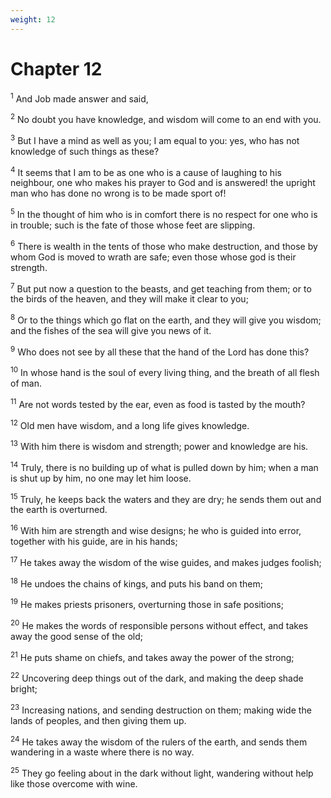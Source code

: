```yaml
---
weight: 12
---
```


# Chapter 12

<sup>1</sup> And Job made answer and said, 

<sup>2</sup> No doubt you have knowledge, and wisdom will come to an end with you. 

<sup>3</sup> But I have a mind as well as you; I am equal to you: yes, who has not knowledge of such things as these? 

<sup>4</sup> It seems that I am to be as one who is a cause of laughing to his neighbour, one who makes his prayer to God and is answered! the upright man who has done no wrong is to be made sport of! 

<sup>5</sup> In the thought of him who is in comfort there is no respect for one who is in trouble; such is the fate of those whose feet are slipping. 

<sup>6</sup> There is wealth in the tents of those who make destruction, and those by whom God is moved to wrath are safe; even those whose god is their strength. 

<sup>7</sup> But put now a question to the beasts, and get teaching from them; or to the birds of the heaven, and they will make it clear to you; 

<sup>8</sup> Or to the things which go flat on the earth, and they will give you wisdom; and the fishes of the sea will give you news of it. 

<sup>9</sup> Who does not see by all these that the hand of the Lord has done this? 

<sup>10</sup> In whose hand is the soul of every living thing, and the breath of all flesh of man. 

<sup>11</sup> Are not words tested by the ear, even as food is tasted by the mouth? 

<sup>12</sup> Old men have wisdom, and a long life gives knowledge. 

<sup>13</sup> With him there is wisdom and strength; power and knowledge are his. 

<sup>14</sup> Truly, there is no building up of what is pulled down by him; when a man is shut up by him, no one may let him loose. 

<sup>15</sup> Truly, he keeps back the waters and they are dry; he sends them out and the earth is overturned. 

<sup>16</sup> With him are strength and wise designs; he who is guided into error, together with his guide, are in his hands; 

<sup>17</sup> He takes away the wisdom of the wise guides, and makes judges foolish; 

<sup>18</sup> He undoes the chains of kings, and puts his band on them; 

<sup>19</sup> He makes priests prisoners, overturning those in safe positions; 

<sup>20</sup> He makes the words of responsible persons without effect, and takes away the good sense of the old; 

<sup>21</sup> He puts shame on chiefs, and takes away the power of the strong; 

<sup>22</sup> Uncovering deep things out of the dark, and making the deep shade bright; 

<sup>23</sup> Increasing nations, and sending destruction on them; making wide the lands of peoples, and then giving them up. 

<sup>24</sup> He takes away the wisdom of the rulers of the earth, and sends them wandering in a waste where there is no way. 

<sup>25</sup> They go feeling about in the dark without light, wandering without help like those overcome with wine. 


